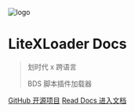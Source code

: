 ![logo](assets/LXL.png)

# LiteXLoader Docs

> 划时代 x 跨语言 
>
> BDS 脚本插件加载器

[GitHub 开源项目](https://github.com/LiteLDev/LiteXLoader)
[Read Docs 进入文档](/zh_CN/README.md)

